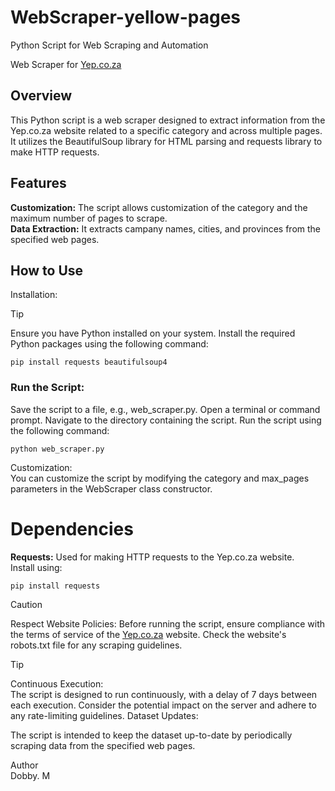 # WebScraper-yellow-pages
Python Script for Web Scraping and  Automation

Web Scraper for [Yep.co.za](https://www.yep.co.za/search?category=82105&pageNumber=1)
## Overview
This Python script is a web scraper designed to extract information from the Yep.co.za website related to a specific category and across multiple pages. It utilizes the BeautifulSoup library for HTML parsing and requests library to make HTTP requests.

## Features
**Customization:** The script allows customization of the category and the maximum number of pages to scrape. <br />
**Data Extraction:** It extracts campany names, cities, and provinces from the specified web pages.

## How to Use
Installation:
> [!TIP]
> Ensure you have Python installed on your system.
> Install the required Python packages using the following command:
 ```
 pip install requests beautifulsoup4
```
### Run the Script:
Save the script to a file, e.g., web_scraper.py.
Open a terminal or command prompt.
Navigate to the directory containing the script.
Run the script using the following command:
```
python web_scraper.py
```
Customization:<br/>
You can customize the script by modifying the category and max_pages parameters in the WebScraper class constructor.

# Dependencies
**Requests:**
Used for making HTTP requests to the Yep.co.za website.<br/>
Install using:
```
pip install requests
```

> [!CAUTION]
> Respect Website Policies:
> Before running the script, ensure compliance with the terms of service of the [Yep.co.za](https://www.yep.co.za/search?category=82105&pageNumber=1) website. Check the website's robots.txt file for any scraping guidelines.

> [!TIP]
> Continuous Execution:<br/>
> The script is designed to run continuously, with a delay of 7 days between each execution. Consider the potential impact on the server and adhere to any rate-limiting guidelines.
Dataset Updates:

The script is intended to keep the dataset up-to-date by periodically scraping data from the specified web pages.

Author<br/>
Dobby. M

